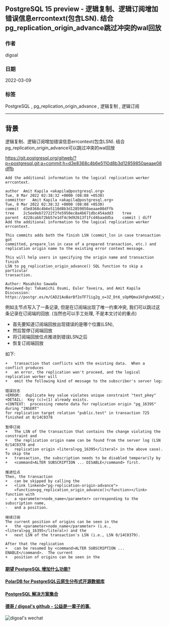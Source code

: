 ## PostgreSQL 15 preview - 逻辑复制、逻辑订阅增加错误信息errcontext(包含LSN). 结合pg_replication_origin_advance跳过冲突的wal回放          
                                       
### 作者                                   
digoal                                                
                                                 
### 日期                                            
2022-03-09                                         
                                         
### 标签                            
PostgreSQL , pg_replication_origin_advance , 逻辑复制 , 逻辑订阅                      
                                               
----                                                 
                                            
## 背景   
逻辑复制、逻辑订阅增加错误信息errcontext(包含LSN). 结合pg_replication_origin_advance可以跳过冲突的wal回放   
  
https://git.postgresql.org/gitweb/?p=postgresql.git;a=commit;h=d3e8368c4b6e5110d8b3d12859850aeaae08dffb  
  
```  
Add the additional information to the logical replication worker errcontext.   
  
author	Amit Kapila <akapila@postgresql.org>	  
Tue, 8 Mar 2022 02:38:32 +0000 (08:08 +0530)  
committer	Amit Kapila <akapila@postgresql.org>	  
Tue, 8 Mar 2022 02:38:32 +0000 (08:08 +0530)  
commit	d3e8368c4b6e5110d8b3d12859850aeaae08dffb  
tree	2c5ee9eb72722f2fe5950ec8a4b671dbc454add3	tree  
parent	4228cabb72bb57e1df4c9d92613f1fcd4baadd5a	commit | diff  
Add the additional information to the logical replication worker errcontext.  
  
This commits adds both the finish LSN (commit_lsn in case transaction got  
committed, prepare_lsn in case of a prepared transaction, etc.) and  
replication origin name to the existing error context message.  
  
This will help users in specifying the origin name and transaction finish  
LSN to pg_replication_origin_advance() SQL function to skip a particular  
transaction.  
  
Author: Masahiko Sawada  
Reviewed-by: Takamichi Osumi, Euler Taveira, and Amit Kapila  
Discussion: https://postgr.es/m/CAD21AoBarBf2oTF71ig2g_o=3Z_Dt6_sOpMQma1kFgbnA5OZ_w@mail.gmail.com  
```  
  
例如主节点写入了一条记录, 但是在订阅端出现了唯一约束冲突, 我们可以跳过这条记录在订阅端的回放. (当然也可以手工处理, 不是本文讨论的重点)  
- 首先要知道订阅端回放出现错误的是哪个位置(LSN),   
- 然后暂停订阅端回放  
- 将订阅端回放位点推进到错误LSN之后  
- 恢复订阅端回放  
  
如下:  
  
```  
+   transaction that conflicts with the existing data.  When a conflict produces  
+   an error, the replication won't proceed, and the logical replication worker will  
+   emit the following kind of message to the subscriber's server log:  
  
错误日志  
+ERROR:  duplicate key value violates unique constraint "test_pkey"  
+DETAIL:  Key (c)=(1) already exists.  
+CONTEXT:  processing remote data for replication origin "pg_16395" during "INSERT"   
for replication target relation "public.test" in transaction 725 finished at 0/14C0378  
  
暂停订阅  
+   The LSN of the transaction that contains the change violating the constraint and  
+   the replication origin name can be found from the server log (LSN 0/14C0378 and  
+   replication origin <literal>pg_16395</literal> in the above case).  To skip the  
+   transaction, the subscription needs to be disabled temporarily by  
+   <command>ALTER SUBSCRIPTION ... DISABLE</command> first.   
  
推进位点  
Then, the transaction  
+   can be skipped by calling the  
+   <link linkend="pg-replication-origin-advance">  
    <function>pg_replication_origin_advance()</function></link> function with  
-   a <parameter>node_name</parameter> corresponding to the subscription name,  
-   and a position.    
  
继续订阅  
The current position of origins can be seen in the  
+   the <parameter>node_name</parameter> (i.e., <literal>pg_16395</literal>) and the  
+   next LSN of the transaction's LSN (i.e., LSN 0/14C0379).    
  
After that the replication  
+   can be resumed by <command>ALTER SUBSCRIPTION ... ENABLE</command>.  The current  
+   position of origins can be seen in the  
```  
  
    
  
#### [期望 PostgreSQL 增加什么功能?](https://github.com/digoal/blog/issues/76 "269ac3d1c492e938c0191101c7238216")
  
  
#### [PolarDB for PostgreSQL云原生分布式开源数据库](https://github.com/ApsaraDB/PolarDB-for-PostgreSQL "57258f76c37864c6e6d23383d05714ea")
  
  
#### [PostgreSQL 解决方案集合](https://yq.aliyun.com/topic/118 "40cff096e9ed7122c512b35d8561d9c8")
  
  
#### [德哥 / digoal's github - 公益是一辈子的事.](https://github.com/digoal/blog/blob/master/README.md "22709685feb7cab07d30f30387f0a9ae")
  
  
![digoal's wechat](../pic/digoal_weixin.jpg "f7ad92eeba24523fd47a6e1a0e691b59")
  
